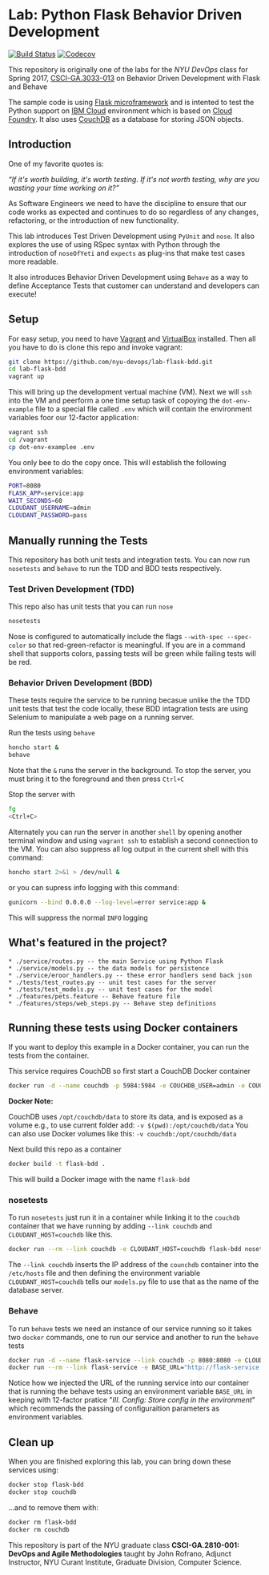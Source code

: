 # Lab: Python Flask Behavior Driven Development

[![Build Status](https://travis-ci.org/nyu-devops/lab-flask-bdd.svg?branch=master)](https://travis-ci.org/nyu-devops/lab-flask-bdd)
[![Codecov](https://img.shields.io/codecov/c/github/nyu-devops/lab-flask-bdd.svg)]()

This repository is originally one of the labs for the *NYU DevOps* class for Spring 2017, [CSCI-GA.3033-013](http://cs.nyu.edu/courses/spring17/CSCI-GA.3033-013/) on Behavior Driven Development with Flask and Behave

The sample code is using [Flask microframework](http://flask.pocoo.org/) and is intented to test the Python support on [IBM Cloud](https://cloud.ibm.com/) environment which is based on [Cloud Foundry](https://www.cloudfoundry.org). It also uses [CouchDB](http://couchdb.apache.org) as a database for storing JSON objects.

## Introduction

One of my favorite quotes is:

_“If it's worth building, it's worth testing.
If it's not worth testing, why are you wasting your time working on it?”_

As Software Engineers we need to have the discipline to ensure that our code works as expected and continues to do so regardless of any changes, refactoring, or the introduction of new functionality.

This lab introduces Test Driven Development using `PyUnit` and `nose`. It also explores the use of using RSpec syntax with Python through the introduction of `noseOfYeti` and `expects` as plug-ins that make test cases more readable.

It also introduces Behavior Driven Development using `Behave` as a way to define Acceptance Tests that customer can understand and developers can execute!

## Setup

For easy setup, you need to have [Vagrant](https://www.vagrantup.com/) and [VirtualBox](https://www.virtualbox.org/) installed. Then all you have to do is clone this repo and invoke vagrant:

```sh
git clone https://github.com/nyu-devops/lab-flask-bdd.git
cd lab-flask-bdd
vagrant up
```

This will bring up the development vertual machine (VM). Next we will `ssh` into the VM and peerform a one time setup task of copoying the `dot-env-example` file to a special file called `.env` which will contain the environment variables foor our 12-factor application:

```sh
vagrant ssh
cd /vagrant
cp dot-env-examplee .env
```

You only bee to do the copy once. This will establish the following environment variables:

```sh
PORT=8080
FLASK_APP=service:app
WAIT_SECONDS=60
CLOUDANT_USERNAME=admin
CLOUDANT_PASSWORD=pass
```

## Manually running the Tests

This repository has both unit tests and integration tests. You can now run `nosetests` and `behave` to run the TDD and BDD tests respectively.

### Test Driven Development (TDD)

This repo also has unit tests that you can run `nose`

```sh
nosetests
```

Nose is configured to automatically include the flags `--with-spec --spec-color` so that red-green-refactor is meaningful. If you are in a command shell that supports colors, passing tests will be green while failing tests will be red.

### Behavior Driven Development (BDD)

These tests require the service to be running becasue unlike the the TDD unit tests that test the code locally, these BDD intagration tests are using Selenium to manipulate a web page on a running server.

Run the tests using `behave`

```sh
honcho start &
behave
```

Note that the `&` runs the server in the background. To stop the server, you must bring it to the foreground and then press `Ctrl+C`

Stop the server with

```sh
fg
<Ctrl+C>
```

Alternately you can run the server in another `shell` by opening another terminal window and using `vagrant ssh` to establish a second connection to the VM. You can also suppress all log output in the current shell with this command:

```bash
honcho start 2>&1 > /dev/null &
```

or you can supress info logging with this command:

```bash
gunicorn --bind 0.0.0.0 --log-level=error service:app &
```

This will suppress the normal `INFO` logging

## What's featured in the project?

    * ./service/routes.py -- the main Service using Python Flask
    * ./service/models.py -- the data models for persistence
    * ./service/eroor_handlers.py -- these error handlers send back json
    * ./tests/test_routes.py -- unit test cases for the server
    * ./tests/test_models.py -- unit test cases for the model
    * ./features/pets.feature -- Behave feature file
    * ./features/steps/web_steps.py -- Behave step definitions

## Running these tests using Docker containers

If you want to deploy this example in a Docker container, you can run the tests from the container.

This service requires CouchDB so first start a CouchDB Docker container

```sh
docker run -d --name couchdb -p 5984:5984 -e COUCHDB_USER=admin -e COUCHDB_PASSWORD=pass couchdb
```

**Docker Note:**

CouchDB uses `/opt/couchdb/data` to store its data, and is exposed as a volume
e.g., to use current folder add: `-v $(pwd):/opt/couchdb/data`
You can also use Docker volumes like this: `-v couchdb:/opt/couchdb/data`

Next build this repo as a container

```bash
docker build -t flask-bdd .
```

This will build a Docker image with the name `flask-bdd`

### nosetests

To run `nosetests` just run it in a container while linking it to the `couchdb` container that we have running by adding `--link couchdb` and `CLOUDANT_HOST=couchdb` like this.

```bash
docker run --rm --link couchdb -e CLOUDANT_HOST=couchdb flask-bdd nosetests
```

The `--link couchdb` inserts the IP address of the `counchdb` container into the `/etc/hosts` file and then defining the environment variable `CLOUDANT_HOST=couchdb` tells our `models.py` file to use that as the name of the database server.

### Behave

To run `behave` tests we need an instance of our service running so it takes two `docker` commands, one to run our service and another to run the `behave` tests

```bash
docker run -d --name flask-service --link couchdb -p 8080:8080 -e CLOUDANT_HOST=couchdb flask-bdd
docker run --rm --link flask-service -e BASE_URL="http://flask-service:8080/" flask-bdd behave
```

Notice how we injected the URL of the running service into our container that is running the behave tests using an environment variable `BASE_URL` in keeping with 12-factor pratice "_III. Config:
Store config in the environment_" which recommends the passing of configuraition parameters as environment variables.

## Clean up

When you are finished exploring this lab, you can bring down these services using:

```bash
docker stop flask-bdd
docker stop couchdb
```

...and to remove them with:

```bash
docker rm flask-bdd
docker rm couchdb
```

This repository is part of the NYU graduate class **CSCI-GA.2810-001: DevOps and Agile Methodologies** taught by John Rofrano, Adjunct Instructor, NYU Curant Institute, Graduate Division, Computer Science.
